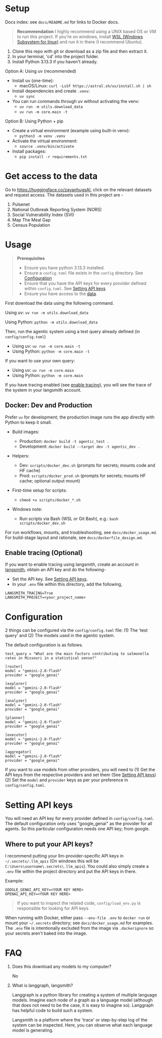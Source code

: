 # Setup

Docs index: see `docs/README.md` for links to Docker docs.

> **Recommendation**
> I highly recommend using a UNIX based OS or VM to run this project. If you're on windows, install [WSL (Windows Subsystem for linux)](https://learn.microsoft.com/en-us/windows/wsl/install) and run it in there (I recommend Ubuntu).

1. Clone this repo with git or download as a zip file and then extract it.
2. In your terminal, 'cd' into the project folder.
3. Install Python 3.13.3 if you haven't already.

Option A: Using uv (recommended)
- Install uv (one-time):
  - macOS/Linux: `curl -LsSf https://astral.sh/uv/install.sh | sh`
- Install dependencies and create `.venv`:
  - `uv sync`
- You can run commands through uv without activating the venv:
  - `uv run -m utils.download_data`
  - `uv run -m core.main -t`

Option B: Using Python + pip
- Create a virtual environment (example using built-in venv):
  - `python3 -m venv .venv`
- Activate the virtual environment:
  - `source .venv/bin/activate`
- Install packages:
  - `pip install -r requirements.txt`

# Get access to the data
Go to https://huggingface.co/zayanhugsAI, click on the relevant datasets and request access. The datasets used in this project are - 
    
1. Pulsenet
2. National Outbreak Reporting System (NORS)
3. Social Vulnerability Index (SVI)
4. Map The Meal Gap
5. Census Population

# Usage

> **Prerequisites**
> - Ensure you have python 3.13.3 installed.
> - Ensure a `config.toml` file exists in the `config` directory. See [Configuration](#configuration)
> - Ensure that you have the API keys for every provider defined within `config.toml`. See [Setting API keys](#setting-api-keys)
> - Ensure you have access to the [data](https://huggingface.co/zayanhugsAI).

First download the data using the following command.

Using uv: `uv run -m utils.download_data`

Using Python: `python -m utils.download_data`

Then, run the agentic system using a test query already defined (in `config/config.toml`)

- Using uv: `uv run -m core.main -t`
- Using Python: `python -m core.main -t`

If you want to use your own query:

- Using uv: `uv run -m core.main`
- Using Python: `python -m core.main`

If you have tracing enabled (see [enable tracing](#enable-tracing-optional)), you will see the trace of the system in your langsmith account.

## Docker: Dev and Production

Prefer `uv` for development; the production image runs the app directly with Python to keep it small.

- Build images:
  - Production: `docker build -t agentic_test .`
  - Development: `docker build --target dev -t agentic_dev .`

- Helpers:
  - Dev: `scripts/docker_dev.sh` (prompts for secrets; mounts code and HF cache)
  - Prod: `scripts/docker_prod.sh` (prompts for secrets; mounts HF cache; optional output mount)

- First-time setup for scripts:
  - `chmod +x scripts/docker_*.sh`

- Windows note:
  - Run scripts via Bash (WSL or Git Bash), e.g.: `bash scripts/docker_dev.sh`

For run workflows, mounts, and troubleshooting, see `docs/docker_usage.md`.
For build-stage layout and rationale, see `docs/dockerfile_design.md`.

## Enable tracing (Optional)

If you want to enable tracing using langsmith, create an account in [langsmith](https://www.langchain.com/langsmith), obtain an API key and do the following-

- Set the API key. See [Setting API keys](#setting-api-keys).
- In your `.env` file within this directory, add the following,

```
LANGSMITH_TRACING=True
LANGSMITH_PROJECT=<your_project_name>
```

# Configuration

2 things can be configured via the `config/config.toml` file: (1) The 'test query' and (2) The models used in the agentic system.

The default configuration is as follows.
```
test_query = "What are the main factors contributing to salmonella rates in Missouri in a statistical sense?"

[router]
model = "gemini-2.0-flash"
provider = "google_genai"

[explorer]
model = "gemini-2.0-flash"
provider = "google_genai"

[analyzer]
model = "gemini-2.0-flash"
provider = "google_genai"

[planner]
model = "gemini-2.0-flash"
provider = "google_genai"

[executor]
model = "gemini-2.0-flash"
provider = "google_genai"

[aggregator]
model = "gemini-2.0-flash"
provider = "google_genai"
```

If you want to use models from other providers, you will need to (1) Get the API keys from the respective providers and set them (See [Setting API keys](#setting-api-keys)) (2) Set the `model` and `provider` keys as per your preference in `config/config.toml`.

# Setting API keys

You will need an API key for every provider defined in `config/config.toml`. The default configuration
only uses "google_genai" as the provider for all agents. So this particular configuration needs one API 
key; from google.

## Where to put your API keys?

I recommend putting your llm-provider-specific API keys in `~/.secrets/.llm_apis` (On windows this will be `C:\Users\username\.secrets\.llm_apis`). You could also simply create a `.env` file within the project directory and put the API keys in there.

Example:

```
GOOGLE_GENAI_API_KEY=<YOUR KEY HERE>
OPENAI_API_KEY=<YOUR KEY HERE>
```


> If you want to inspect the related code, `config/load_env.py` is responsible for looking for API keys

When running with Docker, either pass `--env-file .env` to `docker run` or mount your `~/.secrets` directory; see `docs/docker_usage.md` for examples. The `.env` file is intentionally excluded from the image via `.dockerignore` so your secrets aren’t baked into the image.

# FAQ

1. Does this download any models to my computer?

    No

2. What is langgraph, langsmith?

    Langgraph is a python library for creating a system of multiple language models. Imagine each node of a graph as a language model (although that does not need to be the case, it is easy to imagine so). Langgraph has helpful code to build such a system.

    Langsmith is a platform where the 'trace' or step-by-step log of the system can be inspected. Here, you can observe what each language model is generating.
